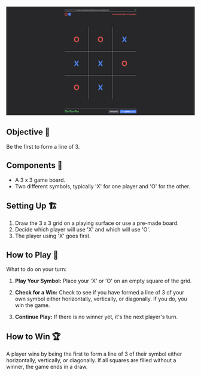[![tsuro](./screenshot.png)](/)

## Objective 🎯
Be the first to form a line of 3. 

## Components 🧱
- A 3 x 3 game board.
- Two different symbols, typically 'X' for one player and 'O' for the other.

## Setting Up 🏗️
1. Draw the 3 x 3 grid on a playing surface or use a pre-made board.
2. Decide which player will use 'X' and which will use 'O'.
3. The player using 'X' goes first.

## How to Play 🚀
What to do on your turn:

1. **Play Your Symbol:** Place your 'X' or 'O' on an empty square of the grid.

2. **Check for a Win:** Check to see if you have formed a line of 3 of your own symbol either horizontally, vertically, or diagonally. If you do, you win the game. 

3. **Continue Play:** If there is no winner yet, it's the next player's turn.

## How to Win 🏆
A player wins by being the first to form a line of 3 of their symbol either horizontally, vertically, or diagonally. If all squares are filled without a winner, the game ends in a draw.
